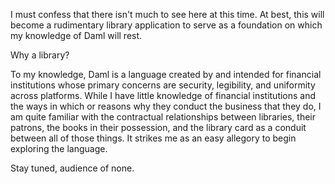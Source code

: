I must confess that there isn't much to see here at this time. At best, this will become a rudimentary library application to serve as a foundation on which my knowledge of Daml will rest. 

Why a library?

To my knowledge, Daml is a language created by and intended for financial institutions whose primary concerns are security, legibility, and uniformity across platforms. While I have little knowledge of financial institutions and the ways in which or reasons why they conduct the business that they do, I am quite familiar with the contractual relationships between libraries, their patrons, the books in their possession, and the library card as a conduit between all of those things. It strikes me as an easy allegory to begin exploring the language.

Stay tuned, audience of none.